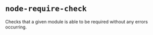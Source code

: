 # `node-require-check`

Checks that a given module is able to be required without any errors occurring.